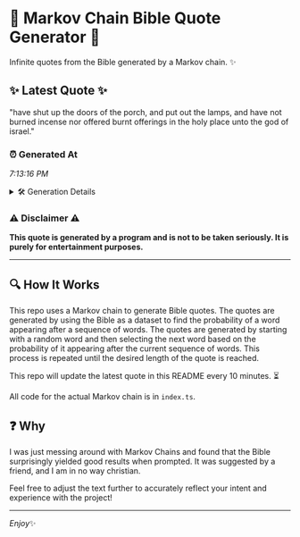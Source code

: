 # 📖 Markov Chain Bible Quote Generator 📖

Infinite quotes from the Bible generated by a Markov chain. ✨

## ✨ Latest Quote ✨
"have shut up the doors of the porch, and put out the lamps, and have not burned incense nor offered burnt offerings in the holy place unto the god of israel."

### ⏰ Generated At
*7:13:16 PM*

<details>
    <summary>🛠️ Generation Details</summary>
    <p>
        <strong>🌱 Seed:</strong> have<br>
        <strong>🔄 Iterations:</strong> 30<br>
        <strong>📜 Context History:</strong><br>[ have ]: shut<br>[ have, shut ]: up<br>[ have, shut, up ]: the<br>[ have, shut, up, the ]: doors<br>[ have, shut, up, the, doors ]: of<br>[ have, shut, up, the, doors, of ]: the<br>[ shut, up, the, doors, of, the ]: porch,<br>[ up, the, doors, of, the, porch, ]: and<br>[ the, doors, of, the, porch,, and ]: put<br>[ doors, of, the, porch,, and, put ]: out<br>[ of, the, porch,, and, put, out ]: the<br>[ the, porch,, and, put, out, the ]: lamps,<br>[ porch,, and, put, out, the, lamps, ]: and<br>[ and, put, out, the, lamps,, and ]: have<br>[ put, out, the, lamps,, and, have ]: not<br>[ out, the, lamps,, and, have, not ]: burned<br>[ the, lamps,, and, have, not, burned ]: incense<br>[ lamps,, and, have, not, burned, incense ]: nor<br>[ and, have, not, burned, incense, nor ]: offered<br>[ have, not, burned, incense, nor, offered ]: burnt<br>[ not, burned, incense, nor, offered, burnt ]: offerings<br>[ burned, incense, nor, offered, burnt, offerings ]: in<br>[ incense, nor, offered, burnt, offerings, in ]: the<br>[ nor, offered, burnt, offerings, in, the ]: holy<br>[ offered, burnt, offerings, in, the, holy ]: place<br>[ burnt, offerings, in, the, holy, place ]: unto<br>[ offerings, in, the, holy, place, unto ]: the<br>[ in, the, holy, place, unto, the ]: god<br>[ the, holy, place, unto, the, god ]: of<br>[ holy, place, unto, the, god, of ]: israel.<br>
    </p>
</details>

### ⚠️ Disclaimer ⚠️
**This quote is generated by a program and is not to be taken seriously. It is purely for entertainment purposes.**

---

## 🔍 How It Works

This repo uses a Markov chain to generate Bible quotes. The quotes are generated by using the Bible as a dataset to find the probability of a word appearing after a sequence of words. The quotes are generated by starting with a random word and then selecting the next word based on the probability of it appearing after the current sequence of words. This process is repeated until the desired length of the quote is reached.

This repo will update the latest quote in this README every 10 minutes. ⏳

All code for the actual Markov chain is in `index.ts`.

## ❓ Why

I was just messing around with Markov Chains and found that the Bible surprisingly yielded good results when prompted. 
It was suggested by a friend, and I am in no way christian.

Feel free to adjust the text further to accurately reflect your intent and experience with the project!

---

*Enjoy*✨
